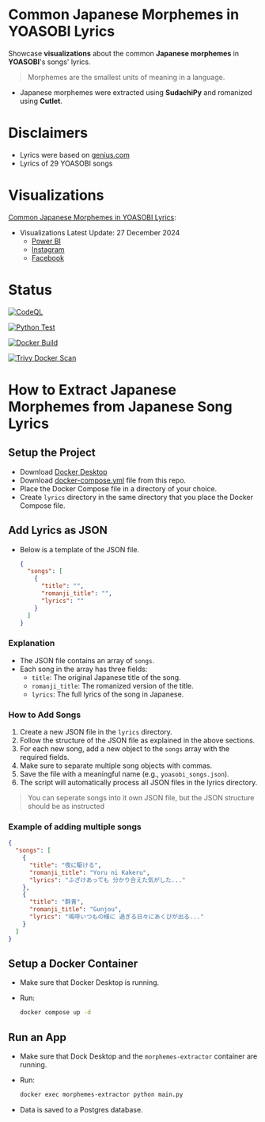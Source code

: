# Common Japanese Morphemes in YOASOBI Lyrics

Showcase **visualizations** about the common **Japanese morphemes** in **YOASOBI**'s songs' lyrics.

> Morphemes are the smallest units of meaning in a language.

- Japanese morphemes were extracted using **SudachiPy** and romanized using **Cutlet**.

# Disclaimers

- Lyrics were based on [genius.com](https://genius.com/artists/Yoasobi)
- Lyrics of 29 YOASOBI songs

# Visualizations

[Common Japanese Morphemes in YOASOBI Lyrics](#common-japanese-morphemes-in-yoasobi-lyrics):

- Visualizations Latest Update: 27 December 2024
  - [Power BI](https://app.powerbi.com/view?r=eyJrIjoiMTljZjdmN2MtMTk2NC00N2M5LTkxNGMtN2NhZDhlNmU4YmUzIiwidCI6ImZlMzViMTA3LTdjMmYtNGNjMy1hZDYzLTA2NTY0MzcyMDg3OCIsImMiOjEwfQ%3D%3D)
  - [Instagram](https://www.instagram.com/p/DEFhhepvcdK/?utm_source=ig_web_copy_link&igsh=MzRlODBiNWFlZA==)
  - [Facebook](https://www.facebook.com/share/p/14s4C59P3n/)

# Status

[![CodeQL](https://github.com/sakan811/Common-Japanese-Words-in-YOASOBI-Lyrics/actions/workflows/codeql.yml/badge.svg)](https://github.com/sakan811/Common-Japanese-Words-in-YOASOBI-Lyrics/actions/workflows/codeql.yml)

[![Python Test](https://github.com/sakan811/Common-Japanese-Morphemes-in-YOASOBI-Lyrics/actions/workflows/python-test.yml/badge.svg)](https://github.com/sakan811/Common-Japanese-Morphemes-in-YOASOBI-Lyrics/actions/workflows/python-test.yml)

[![Docker Build](https://github.com/sakan811/Common-Japanese-Morphemes-in-YOASOBI-Lyrics/actions/workflows/docker-build.yml/badge.svg)](https://github.com/sakan811/Common-Japanese-Morphemes-in-YOASOBI-Lyrics/actions/workflows/docker-build.yml)

[![Trivy Docker Scan](https://github.com/sakan811/Common-Japanese-Morphemes-in-YOASOBI-Lyrics/actions/workflows/trivy-scan.yml/badge.svg)](https://github.com/sakan811/Common-Japanese-Morphemes-in-YOASOBI-Lyrics/actions/workflows/trivy-scan.yml)

# How to Extract Japanese Morphemes from Japanese Song Lyrics

## Setup the Project

- Download [Docker Desktop](https://www.docker.com/products/docker-desktop/)
- Download [docker-compose.yml](docker-compose.yml) file from this repo.
- Place the Docker Compose file in a directory of your choice.
- Create `lyrics` directory in the same directory that you place the Docker Compose file.

## Add Lyrics as JSON

- Below is a template of the JSON file.

  ```json
  {
    "songs": [
      {
        "title": "",
        "romanji_title": "",
        "lyrics": ""
      }
    ]
  }
  ```

### Explanation

- The JSON file contains an array of `songs`.
- Each song in the array has three fields:
  - `title`: The original Japanese title of the song.
  - `romanji_title`: The romanized version of the title.
  - `lyrics`: The full lyrics of the song in Japanese.

### How to Add Songs

1. Create a new JSON file in the `lyrics` directory.
2. Follow the structure of the JSON file as explained in the above sections.
3. For each new song, add a new object to the `songs` array with the required fields.
4. Make sure to separate multiple song objects with commas.
5. Save the file with a meaningful name (e.g., `yoasobi_songs.json`).
6. The script will automatically process all JSON files in the lyrics directory.

> You can seperate songs into it own JSON file, but the JSON structure should be as instructed

### Example of adding multiple songs

```json
{
  "songs": [
    {
      "title": "夜に駆ける",
      "romanji_title": "Yoru ni Kakeru",
      "lyrics": "ふざけあっても 分かり合えた気がした..."
    },
    {
      "title": "群青",
      "romanji_title": "Gunjou",
      "lyrics": "嗚呼いつもの様に 過ぎる日々にあくびが出る..."
    }
  ]
}
```

## Setup a Docker Container

- Make sure that Docker Desktop is running.
- Run:

  ```bash
  docker compose up -d
  ```

## Run an App

- Make sure that Dock Desktop and the `morphemes-extractor` container are running.
- Run:

  ```bash
  docker exec morphemes-extractor python main.py
  ```

- Data is saved to a Postgres database.
